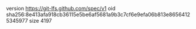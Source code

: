 version https://git-lfs.github.com/spec/v1
oid sha256:8e413afa918cb36115e5be6af5681a9b3c7cf6e9efa06b813e86564125345977
size 4197
